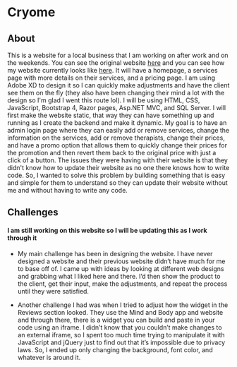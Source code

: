 # Cryome
 
## About
This is a website for a local business that I am working on after work and on the weekends. You can see the original website [here](https://www.cryome.com) and you can see how my website currently looks like [here](https://kmorilla.github.io/Cryome/index.html). It will have a homepage, a services page with more details on their services, and a pricing page. I am using Adobe XD to design it so I can quickly make adjustments and have the client see them on the fly (they also have been changing their mind a lot with the design so I'm glad I went this route lol). I will be using HTML, CSS, JavaScript, Bootstrap 4, Razor pages, Asp.NET MVC, and SQL Server. I will first make the website static, that way they can have something up and running as I create the backend and make it dynamic. My goal is to have an admin login page where they can easily add or remove services, change the information on the services, add or remove therapists, change their prices, and have a promo option that allows them to quickly change their prices for the promotion and then revert them back to the original price with just a click of a button. The issues they were having with their website is that they didn't know how to update their website as no one there knows how to write code. So, I wanted to solve this problem by building something that is easy and simple for them to understand so they can update their website without me and without having to write any code.

## Challenges
#### I am still working on this website so I will be updating this as I work through it
* My main challenge has been in designing the website. I have never designed a website and their previous website didn’t have much for me to base off of. I came up with ideas by looking at different web designs and grabbing what I liked here and there. I’d then show the product to the client, get their input, make the adjustments, and repeat the process until they were satisfied. 

* Another challenge I had was when I tried to adjust how the widget in the Reviews section looked. They use the Mind and Body app and website and through there, there is a widget you can build and paste in your code using an iframe. I didn’t know that you couldn’t make changes to an external iframe, so I spent too much time trying to manipulate it with JavaScript and jQuery just to find out that it’s impossible due to privacy laws. So, I ended up only changing the background, font color, and whatever is around it.
